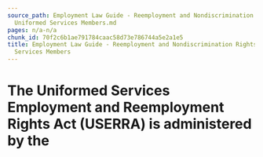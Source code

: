 ```yaml
---
source_path: Employment Law Guide - Reemployment and Nondiscrimination Rights for
  Uniformed Services Members.md
pages: n/a-n/a
chunk_id: 70f2c6b1ae791784caac58d73e786744a5e2a1e5
title: Employment Law Guide - Reemployment and Nondiscrimination Rights for Uniformed
  Services Members
---
```

# The Uniformed Services Employment and Reemployment Rights Act (USERRA) is administered by the
